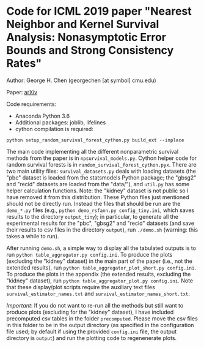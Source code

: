 # Code for ICML 2019 paper "Nearest Neighbor and Kernel Survival Analysis: Nonasymptotic Error Bounds and Strong Consistency Rates"

Author: George H. Chen (georgechen [at symbol] cmu.edu)

Paper: [arXiv](http://arxiv.org/abs/1905.05285)

Code requirements:

- Anaconda Python 3.6
- Additional packages: joblib, lifelines
- cython compilation is required:

```
python setup_random_survival_forest_cython.py build_ext --inplace
```

The main code implementing all the different nonparametric survival methods from the paper is in `npsurvival_models.py`. Cython helper code for random survival forests is in `random_survival_forest_cython.pyx`. There are two main utility files: `survival_datasets.py` deals with loading datasets (the "pbc" dataset is loaded from the statsmodels Python package; the "gbsg2" and "recid" datasets are loaded from the "data/"), and `util.py` has some helper calculation functions. Note: the "kidney" dataset is not public so I have removed it from this distribution. These Python files just mentioned should not be directly run. Instead the files that should be run are the `demo_*.py` files (e.g., `python demo_rsfann.py config_tiny.ini`, which saves results to the directory `output_tiny`); in particular, to generate all the experimental results for the "pbc", "gbsg2" and "recid" datasets (and save their results to csv files in the directory `output`), run `./demo.sh` (warning: this takes a while to run).

After running `demo.sh`, a simple way to display all the tabulated outputs is to run `python table_aggregator.py config.ini`. To produce the plots (excluding the "kidney" dataset) in the main part of the paper (i.e., not the extended results), run `python table_aggregator_plot_short.py config.ini`. To produce the plots in the appendix (the extended results, excluding the "kidney" dataset), run `python table_aggregator_plot.py config.ini`. Note that these display/plot scripts require the auxiliary text files `survival_estimator_names.txt` and `survival_estimator_names_short.txt`.

*Important*: If you do not want to re-run all the methods but still want to produce plots (excluding for the "kidney" dataset), I have included precomputed csv tables in the folder `precomputed`. Please move the csv files in this folder to be in the output directory (as specified in the configuration file used; by default if using the provided `config.ini` file, the output directory is `output`) and run the plotting code to regenenerate plots.
